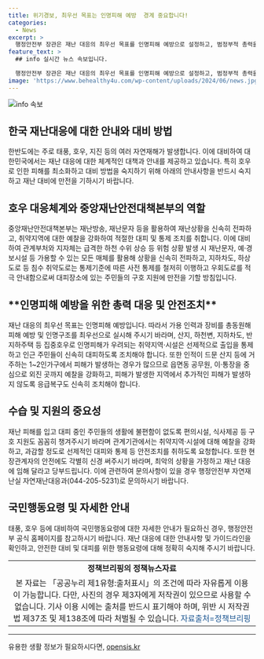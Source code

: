 ```yaml
---
title: 위기경보, 최우선 목표는 인명피해 예방  경계 중요합니다!
categories:
  - News
excerpt: >
  행정안전부 장관은 재난 대응의 최우선 목표를 인명피해 예방으로 설정하고, 범정부적 총력을 기울이겠다고 강조했다. 이번 호우로 큰 피해 우려가 있는 상황에 대해 중앙재난안전대책본부 2단계를 가동하고, 관련 부처와 지자체에 호우 대처와 피해 수습에 총력을 다할 것을 지시했다. 또한, 취약지역과 시설에 대한 선제적 대피와 통제 등 안전조치를 취하고, 관계기관은 취약지역으로의 예찰을 강화하고 현장관계자의 안전에도 각별히 신경 써야 한다고 당부했다.
feature_text: >
  ## info 실시간 뉴스 속보입니다.

  행정안전부 장관은 재난 대응의 최우선 목표를 인명피해 예방으로 설정하고, 범정부적 총력을 기울이겠다고 강조했다. 이번 호우로 큰 피해 우려가 있는 상황에 대해 중앙재난안전대책본부 2단계를 가동하고, 관련 부처와 지자체에 호우 대처와 피해 수습에 총력을 다할 것을 지시했다. 또한, 취약지역과 시설에 대한 선제적 대피와 통제 등 안전조치를 취하고, 관계기관은 취약지역으로의 예찰을 강화하고 현장관계자의 안전에도 각별히 신경 써야 한다고 당부했다.
image: 'https://www.behealthy4u.com/wp-content/uploads/2024/06/news.jpg'
---
```


<p><img src="https://www.behealthy4u.com/wp-content/uploads/2024/06/news.jpg" alt="info 속보" /></p>

<h2 data-ke-size="size26">한국 재난대응에 대한 안내와 대비 방법</h2>

<p data-ke-size="size16">한반도에는 주로 태풍, 호우, 지진 등의 여러 자연재해가 발생합니다. 이에 대비하여 대한민국에서는 재난 대응에 대한 체계적인 대책과 안내를 제공하고 있습니다. 특히 호우로 인한 피해를 최소화하고 대비 방법을 숙지하기 위해 아래의 안내사항을 반드시 숙지하고 재난 대비에 만전을 기하시기 바랍니다.</p>

<h2 data-ke-size="size24">호우 대응체계와 중앙재난안전대책본부의 역할</h2>

<p data-ke-size="size16">중앙재난안전대책본부는 재난방송, 재난문자 등을 활용하여 재난상황을 신속히 전파하고, 취약지역에 대한 예찰을 강화하여 적절한 대피 및 통제 조치를 취합니다. 이에 대비하여 관계부처와 지자체는 급격한 하천 수위 상승 등 위험 상황 발생 시 재난문자, 예·경보시설 등 가용할 수 있는 모든 매체를 활용해 상황을 신속히 전파하고, 지하차도, 하상도로 등 침수 취약도로는 통제기준에 따른 사전 통제를 철저히 이행하고 우회도로를 적극 안내함으로써 대피장소에 있는 주민들의 구호 지원에 만전을 기할 방침입니다.</p>

<h2 data-ke-size="size24">**인명피해 예방을 위한 총력 대응 및 안전조치**</h2>

<p data-ke-size="size16">재난 대응의 최우선 목표는 인명피해 예방입니다. 따라서 가용 인력과 장비를 총동원해 피해 예방 및 인명구조를 최우선으로 실시해 주시기 바라며, 산지, 하천변, 지하차도, 반지하주택 등 집중호우로 인명피해가 우려되는 취약지역·시설은 선제적으로 출입을 통제하고 인근 주민들이 신속히 대피하도록 조치해야 합니다. 또한 인적이 드문 산지 등에 거주하는 1~2인가구에서 피해가 발생하는 경우가 많으므로 읍면동 공무원, 이·통장을 중심으로 외진 곳까지 예찰을 강화하고, 피해가 발생한 지역에서 추가적인 피해가 발생하지 않도록 응급복구도 신속히 조치해야 합니다.</p>

<h2 data-ke-size="size24">수습 및 지원의 중요성</h2>

<p data-ke-size="size16">재난 피해를 입고 대피 중인 주민들의 생활에 불편함이 없도록 편의시설, 식사제공 등 구호 지원도 꼼꼼히 챙겨주시기 바라며 관계기관에서는 취약지역·시설에 대해 예찰을 강화하고, 과감할 정도로 선제적인 대피와 통제 등 안전조치를 취하도록 요청합니다. 또한 현장관계자의 안전에도 각별히 신경 써주시기 바라며, 최악의 상황을 가정하고 재난 대응에 임해 달라고 당부드립니다. 이에 관련하여 문의사항이 있을 경우 행정안전부 자연재난실 자연재난대응과(044-205-5231)로 문의하시기 바랍니다.</p>

<h2 data-ke-size="size24">국민행동요령 및 자세한 안내</h2>

<p data-ke-size="size16">태풍, 호우 등에 대비하여 국민행동요령에 대한 자세한 안내가 필요하신 경우, 행정안전부 공식 홈페이지를 참고하시기 바랍니다. 재난 대응에 대한 안내사항 및 가이드라인을 확인하고, 안전한 대비 및 대피를 위한 행동요령에 대해 정확히 숙지해 주시기 바랍니다.</p>

<table>
    <tbody>
        <tr>
            <td style="text-align: center; height: 17px;"><b>정책브리핑의 정책뉴스자료</b></td>
        </tr>
        <tr>
            <td style="text-align: center; height: 17px;">본 자료는 「공공누리 제1유형:출처표시」의 조건에 따라 자유롭게 이용이 가능합니다. 다만, 사진의 경우 제3자에게 저작권이 있으므로 사용할 수 없습니다. 기사 이용 시에는 출처를 반드시 표기해야 하며, 위반 시 저작권법 제37조 및 제138조에 따라 처벌될 수 있습니다. <span style="color: #1a5490;">자료출처=정책브리핑 </span></td>
        </tr>
    </tbody>
</table>

<p><hr></p>
유용한 생활 정보가 필요하시다면, <a href="https://opensis.kr" rel="dofollow">opensis.kr</a>


